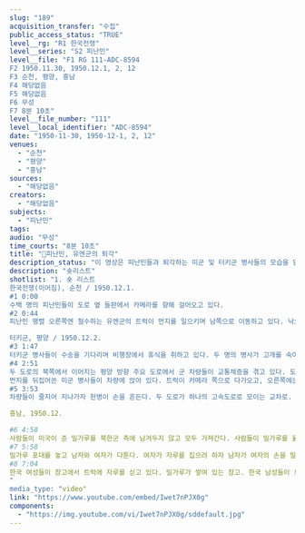```yaml
---
slug: "189"
acquisition_transfer: "수집"
public_access_status: "TRUE"
level__rg: "R1 한국전쟁"
level__series: "S2 피난민"
level__file: "F1 RG 111-ADC-8594
F2 1950.11.30, 1950.12.1, 2, 12
F3 순천, 평양, 흥남 
F4 해당없음
F5 해당없음
F6 무성 
F7 8분 10초"
level__file_number: "111"
level__local_identifier: "ADC-8594"
date: "1950-11-30, 1950-12-1, 2, 12"
venues: 
  - "순천"
  - "평양"
  - "흥남"
sources: 
  - "해당없음"
creators: 
  - "해당없음"
subjects: 
  - "피난민"
tags: 
audio: "무성"
time_courts: "8분 10초"
title: "피난민, 유엔군의 퇴각"
description_status: "이 영상은 피난민들과 퇴각하는 미군 및 터키군 병사들의 모습을 담고 있다. 또한 흥남에서 민간인들에게 밀가루를 배급하는 장면도 있다."
description: "숏리스트"
shotlist: "1. 숏 리스트
한국전쟁(이어짐), 순천 / 1950.12.1.
#1 0:00
수백 명의 피난민들이 도로 옆 들판에서 카메라를 향해 걸어오고 있다. 
#2 0:44 
피난민 행렬 오른쪽엔 철수하는 유엔군의 트럭이 먼지를 일으키며 남쪽으로 이동하고 있다. 낙오자 집결지에서 모든 부대의 미군 병사들이 매우 지친 표정으로 쉬고 있다. 지친 병사들이 담배를 피운다. 이들은 최전선이었던 곳에서 약 35마일을 걸어왔다.

터키군, 평양 / 1950.12.2.
#3 1:47
터키군 병사들이 수송을 기다리며 비행장에서 휴식을 취하고 있다. 두 명의 병사가 고개를 숙이고 서로 기대어 바닥에 앉아 있다. (클로즈 업) 면도하는 터키군 병사. (클로즈 업) 터키군 병사. 터키군 병사들이 들판을 가로질러 카메라 왼쪽으로 이동하고 있다.
#4 2:51
두 도로의 북쪽에서 이어지는 평양 방향 주요 도로에서 군 차량들이 교통체증을 겪고 있다. 도로에 멈춰선 트럭들.
먼지를 뒤집어쓴 미군 병사들이 차량에 앉아 있다. 트럭이 카메라 쪽으로 다가오고, 오른쪽에는 헌병아 있다. 피곤하고 먼지를 뒤집어쓴 미군 병사들이 트럭에 앉아 있다. 고속도로에 정차해 있는 트럭.
#5 3:53
차량들이 줄지어 지나가자 헌병이 손을 흔든다. 두 도로가 하나의 고속도로로 모이는 교차로. 기둥에 있는 많은 표지판 중 "제55 트럭 대대 지휘소, 제66대대 본부 등”.

흥남, 1950.12.

#6 4:58
사람들이 미국이 준 밀가루를 북한군 측에 남겨두지 않고 모두 가져간다. 사람들이 밀가루를 옮긴들. 
#7 5:58
밀가루 포대를 놓고 남자와 여자가 다툰다. 여자가 자루를 집으려 하자 남자가 여자의 손을 밀어내며 다툰다. 밀가루를 가지고 이동하는 사람들. 찢어진 밀가루 포대에서 밀가루를 다른 자루에 담고 있다. 
#8 7:04
한국 여성들이 창고에서 트럭에 자루를 싣고 있다. 밀가루가 쌓여 있는 창고. 한국 남성들이 트럭에 자루를 싣는다. 밀가루 일부가 흘러나온다. 포대를 머리에 이고 있는 여성. 미군 병사가 트럭에 쌓인 포대를 정리한다. 주민들에게 나눠줄 밀가루를 실은 트럭이 도시로 출발한다.
"
media_type: "video"
link: "https://www.youtube.com/embed/Iwet7nPJX0g"
components: 
  - "https://img.youtube.com/vi/Iwet7nPJX0g/sddefault.jpg"
---
```

